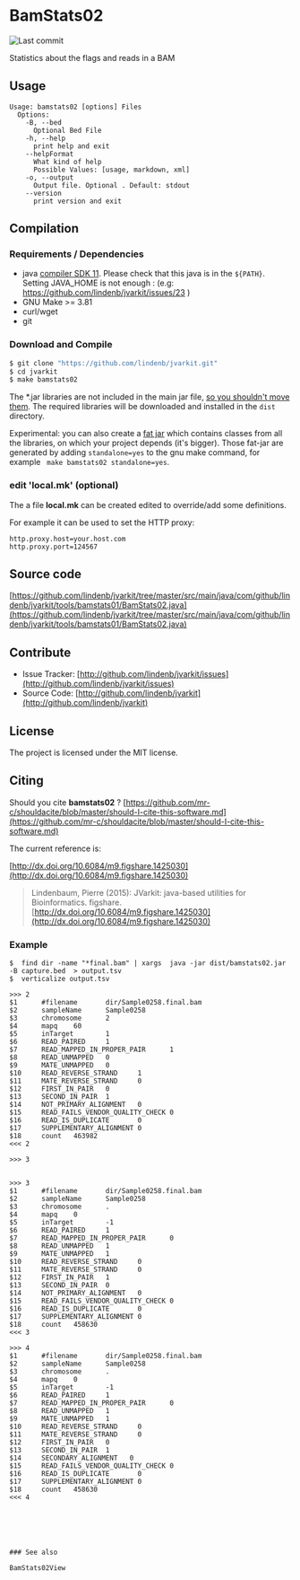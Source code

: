 # BamStats02

![Last commit](https://img.shields.io/github/last-commit/lindenb/jvarkit.png)

Statistics about the flags and reads in a BAM


## Usage

```
Usage: bamstats02 [options] Files
  Options:
    -B, --bed
      Optional Bed File
    -h, --help
      print help and exit
    --helpFormat
      What kind of help
      Possible Values: [usage, markdown, xml]
    -o, --output
      Output file. Optional . Default: stdout
    --version
      print version and exit

```

## Compilation

### Requirements / Dependencies

* java [compiler SDK 11](https://jdk.java.net/11/). Please check that this java is in the `${PATH}`. Setting JAVA_HOME is not enough : (e.g: https://github.com/lindenb/jvarkit/issues/23 )
* GNU Make >= 3.81
* curl/wget
* git


### Download and Compile

```bash
$ git clone "https://github.com/lindenb/jvarkit.git"
$ cd jvarkit
$ make bamstats02
```

The *.jar libraries are not included in the main jar file, [so you shouldn't move them](https://github.com/lindenb/jvarkit/issues/15#issuecomment-140099011 ).
The required libraries will be downloaded and installed in the `dist` directory.

Experimental: you can also create a [fat jar](https://stackoverflow.com/questions/19150811/) which contains classes from all the libraries, on which your project depends (it's bigger). Those fat-jar are generated by adding `standalone=yes` to the gnu make command, for example ` make bamstats02 standalone=yes`.

### edit 'local.mk' (optional)

The a file **local.mk** can be created edited to override/add some definitions.

For example it can be used to set the HTTP proxy:

```
http.proxy.host=your.host.com
http.proxy.port=124567
```
## Source code 

[https://github.com/lindenb/jvarkit/tree/master/src/main/java/com/github/lindenb/jvarkit/tools/bamstats01/BamStats02.java](https://github.com/lindenb/jvarkit/tree/master/src/main/java/com/github/lindenb/jvarkit/tools/bamstats01/BamStats02.java)


## Contribute

- Issue Tracker: [http://github.com/lindenb/jvarkit/issues](http://github.com/lindenb/jvarkit/issues)
- Source Code: [http://github.com/lindenb/jvarkit](http://github.com/lindenb/jvarkit)

## License

The project is licensed under the MIT license.

## Citing

Should you cite **bamstats02** ? [https://github.com/mr-c/shouldacite/blob/master/should-I-cite-this-software.md](https://github.com/mr-c/shouldacite/blob/master/should-I-cite-this-software.md)

The current reference is:

[http://dx.doi.org/10.6084/m9.figshare.1425030](http://dx.doi.org/10.6084/m9.figshare.1425030)

> Lindenbaum, Pierre (2015): JVarkit: java-based utilities for Bioinformatics. figshare.
> [http://dx.doi.org/10.6084/m9.figshare.1425030](http://dx.doi.org/10.6084/m9.figshare.1425030)



### Example


```
$  find dir -name "*final.bam" | xargs  java -jar dist/bamstats02.jar -B capture.bed  > output.tsv
$  verticalize output.tsv

>>> 2
$1      #filename       dir/Sample0258.final.bam
$2      sampleName      Sample0258
$3      chromosome      2
$4      mapq    60
$5      inTarget        1
$6      READ_PAIRED     1
$7      READ_MAPPED_IN_PROPER_PAIR      1
$8      READ_UNMAPPED   0
$9      MATE_UNMAPPED   0
$10     READ_REVERSE_STRAND     1
$11     MATE_REVERSE_STRAND     0
$12     FIRST_IN_PAIR   0
$13     SECOND_IN_PAIR  1
$14     NOT_PRIMARY_ALIGNMENT   0
$15     READ_FAILS_VENDOR_QUALITY_CHECK 0
$16     READ_IS_DUPLICATE       0
$17     SUPPLEMENTARY_ALIGNMENT 0
$18     count   463982
<<< 2

>>> 3


>>> 3
$1      #filename       dir/Sample0258.final.bam
$2      sampleName      Sample0258
$3      chromosome      .
$4      mapq    0
$5      inTarget        -1
$6      READ_PAIRED     1
$7      READ_MAPPED_IN_PROPER_PAIR      0
$8      READ_UNMAPPED   1
$9      MATE_UNMAPPED   1
$10     READ_REVERSE_STRAND     0
$11     MATE_REVERSE_STRAND     0
$12     FIRST_IN_PAIR   1
$13     SECOND_IN_PAIR  0
$14     NOT_PRIMARY_ALIGNMENT   0
$15     READ_FAILS_VENDOR_QUALITY_CHECK 0
$16     READ_IS_DUPLICATE       0
$17     SUPPLEMENTARY_ALIGNMENT 0
$18     count   458630
<<< 3

>>> 4
$1      #filename       dir/Sample0258.final.bam
$2      sampleName      Sample0258
$3      chromosome      .
$4      mapq    0
$5      inTarget        -1
$6      READ_PAIRED     1
$7      READ_MAPPED_IN_PROPER_PAIR      0
$8      READ_UNMAPPED   1
$9      MATE_UNMAPPED   1
$10     READ_REVERSE_STRAND     0
$11     MATE_REVERSE_STRAND     0
$12     FIRST_IN_PAIR   0
$13     SECOND_IN_PAIR  1
$14     SECONDARY_ALIGNMENT   0
$15     READ_FAILS_VENDOR_QUALITY_CHECK 0
$16     READ_IS_DUPLICATE       0
$17     SUPPLEMENTARY_ALIGNMENT 0
$18     count   458630
<<< 4
```
```





### See also

BamStats02View



